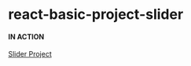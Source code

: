 # react-basic-project-slider

#### IN ACTION

[Slider Project](https://slider-template.netlify.app/)
